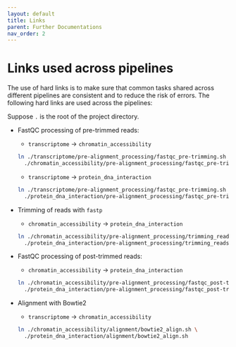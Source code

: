 ```yaml
---
layout: default
title: Links
parent: Further Documentations
nav_order: 2
---
```


# Links used across pipelines

The use of hard links is to make sure that common tasks shared across
different pipelines are consistent and to reduce the risk of errors. The
following hard links are used across the pipelines:

Suppose `.` is the root of the project directory.

- FastQC processing of pre-trimmed reads: 
  
  - `transcriptome` -> `chromatin_accessibility`
  
  ```bash
  ln ./transcriptome/pre-alignment_processing/fastqc_pre-trimming.sh \
    ./chromatin_accessibility/pre-alignment_processing/fastqc_pre-trimming.sh
  ```
  - `transcriptome` -> `protein_dna_interaction`
  
  ```bash
  ln ./transcriptome/pre-alignment_processing/fastqc_pre-trimming.sh \
    ./protein_dna_interaction/pre-alignment_processing/fastqc_pre-trimming.sh
  ```

- Trimming of reads with `fastp`

  - `chromatin_accessibility` -> `protein_dna_interaction`
  
  ```bash
  ln ./chromatin_accessibility/pre-alignment_processing/trimming_reads.sh \
    ./protein_dna_interaction/pre-alignment_processing/trimming_reads.sh
  ```

- FastQC processing of post-trimmed reads: 
  
  - `chromatin_accessibility` -> `protein_dna_interaction`
  
  ```bash
  ln ./chromatin_accessibility/pre-alignment_processing/fastqc_post-trimming.sh \
    ./protein_dna_interaction/pre-alignment_processing/fastqc_post-trimming.sh
  ```

- Alignment with Bowtie2
  
  - `transcriptome` -> `chromatin_accessibility`
  
  ```bash
  ln ./chromatin_accessibility/alignment/bowtie2_align.sh \
    ./protein_dna_interaction/alignment/bowtie2_align.sh
  ```